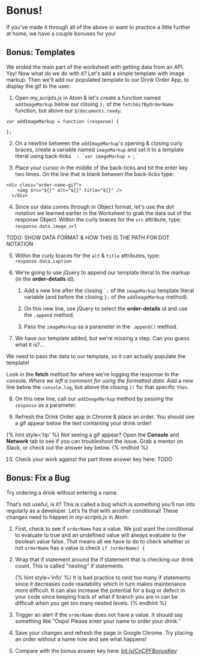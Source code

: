 # Bonus!

If you’ve made it through all of the above or want to practice a little further at home, we have a couple bonuses for you!

## Bonus: Templates

We ended the main part of the worksheet with getting data from an API. Yay! Now what do we do with it? Let's add a simple template with image markup. Then we'll add our populated template to our Drink Order App, to display the gif to the user.

  1. Open _my_scripts.js_ in Atom & let's create a function named `addImageMarkup` below our closing `};` of the `fetchGifByOrderName` function, but above our `$(document).ready`:

  ```
  var addImageMarkup = function (response) {

  };
  ```

  2. On a newline between the `addImageMarkup`'s opening & closing curly braces, create a variable named `imageMarkup` and set it to a template literal using back-ticks `` `` ``: `var imageMarkup = ``; `

  3. Place your cursor in the middle of the back-ticks and hit the enter key two times. On the line that is blank between the back-ticks type:

  ```
  <div class="order-name-gif">
	  <img src="${}" alt="${}" title="${}" />
	</div>
  ```

  4. Since our data comes through in Object format, let's use the dot notation we learned earlier in the Worksheet to grab the data out of the response Object. Within the curly braces for the `src` attribute, type: `response.data.image_url`

  TODO: SHOW DATA FORMAT & HOW THIS IS THE PATH FOR DOT NOTATION

  5. Within the curly braces for the `alt` & `title` attributes, type: `response.data.caption`

  6. We're going to use jQuery to append our template literal to the markup (in the **order-details** id).

      1. Add a new line after the closing `` `; `` of the `imageMarkup` template literal variable (and before the closing `};` of the `addImageMarkup` method).

      2. On this new line, use jQuery to select the **order-details** id and use the `.append` method.

      3. Pass the `imageMarkup` as a parameter in the `.append()` method.

  7. We have our template added, but we're missing a step. Can you guess what it is?...  

  We need to pass the data to our template, so it can actually populate the template!  

  Look in the **fetch** method for where we're logging the response to the console. _Where we left a comment for using the formatted data._ Add a new line below the `console.log`, but above the closing `})` for that specific `then`.

  8. On this new line, call our `addImageMarkup` method by passing the `response` as a parameter.

  9. Refresh the Drink Order app in Chrome & place an order. You should see a gif appear below the text containing your drink order!

  {% hint style='tip' %}
  Not seeing a gif appear? Open the **Console** and **Network** tab to see if you can troubleshoot the issue. Grab a mentor on Slack, or check out the answer key below.
  {% endhint %}

  10. Check your work against the part three answer key here: TODO

## Bonus: Fix a Bug

Try ordering a drink without entering a name.  

That’s not useful, is it? This is called a bug which is something you’ll run into regularly as a developer. Let’s fix that with another conditional!  These changes need to happen in _my-scripts.js_ in Atom.

1.  First, check to see if `orderName` has a value.  We just want the conditional to evaluate to true and an undefined value will always evaluate to the boolean value false. That means all we have to do to check whether or not `orderName` has a value is check `if (orderName) {`

2.  Wrap that if statement around the if statement that is checking our drink count.  This is called "nesting" if statements.  

    {% hint style='info' %}
It is bad practice to nest too many if statements since it decreases code readability which in turn makes maintenance more difficult.  It can also increase the potential for a bug or defect in your code since keeping track of what if branch you are in can be difficult when you get too many nested levels.
    {% endhint %}

3.  Trigger an alert if the `orderName` does not have a value.  It should say something like “Oops! Please enter your name to order your drink.”

4.  Save your changes and refresh the page in Google Chrome.  Try placing an order without a name now and see what happens!

5.  Compare with the bonus answer key here: [bit.ly/CnCPFBonusKey](http://bit.ly/CnCPFBonusKey)
